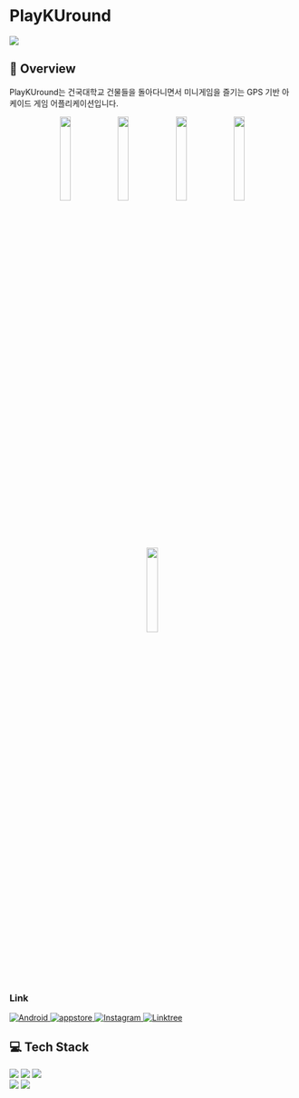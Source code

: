 # PlayKUround
<img src="https://github.com/user-attachments/assets/32d2c1e5-b3b6-4768-9fe2-2383d694c2b4">

## 🎯 Overview

PlayKUround는 건국대학교 건물들을 돌아다니면서 미니게임을 즐기는 GPS 기반 아케이드 게임 어플리케이션입니다.

<p align="center">
  <img src="https://github.com/user-attachments/assets/e38a9fcf-d1ec-4711-bfda-b15bece6c4f0" width="19.5%">
  <img src="https://github.com/user-attachments/assets/d6918873-3b26-426b-aa9e-65cc03553f01" width="19.5%">
  <img src="https://github.com/user-attachments/assets/42479695-14bb-4d00-82ed-8cd71a626d3d" width="19.5%">
  <img src="https://github.com/user-attachments/assets/7c94421e-4d1f-4a64-8737-25bf532211ce" width="19.5%">
  <img src="https://github.com/user-attachments/assets/87e47920-7db8-4aa9-ac06-ecaca1815765" width="19.5%">
</p>

### Link
<a href="https://play.google.com/store/apps/details?id=com.umc.playkuround"> 
  <img src="https://img.shields.io/badge/android-%2334A853.svg?style=for-the-badge&logo=Android&logoColor=white" alt="Android"/>
</a>
<a href="https://apps.apple.com/kr/app/playkuround/id6664073073"> 
  <img src="https://img.shields.io/badge/iOS-0D96F6.svg?style=for-the-badge&logo=appstore&logoColor=white" alt="appstore"/>
</a>
<a href="https://www.instagram.com/playkuround_"> 
  <img src="https://img.shields.io/badge/instagram-%23E4405F.svg?style=for-the-badge&logo=Instagram&logoColor=white" alt="Instagram"/>
</a>
<a href="https://litt.ly/playkuround"> 
  <img src="https://img.shields.io/badge/Linktree-%2343E55E.svg?style=for-the-badge&logo=Linktree&logoColor=white" alt="Linktree"/>
</a>

## 💻 Tech Stack
<p>
  <img src="https://img.shields.io/badge/Kotlin-7F52FF?style=for-the-badge&logo=kotlin&logoColor=white"> 
  <img src="https://img.shields.io/badge/Android-3DDC84?style=for-the-badge&logo=android&logoColor=white">
  <img src="https://img.shields.io/badge/Google_Maps-4285F4?style=for-the-badge&logo=googlemaps&logoColor=white">
  <br>
  <img src="https://img.shields.io/badge/Retrofit2-499C42?style=for-the-badge&logo=square&logoColor=white">
  <img src="https://img.shields.io/badge/Glide-4A90E2?style=for-the-badge">
</p>
